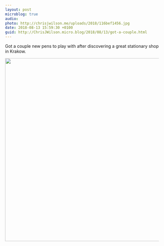 ```yaml
---
layout: post
microblog: true
audio: 
photo: http://chrisjwilson.me/uploads/2018/116bef1456.jpg
date: 2018-08-13 15:59:30 +0100
guid: http://ChrisJWilson.micro.blog/2018/08/13/got-a-couple.html
---
```

Got a couple new pens to play with after discovering a great stationary shop in Krakow. 

<img src="http://chrisjwilson.me/uploads/2018/116bef1456.jpg" width="600" height="600" />
